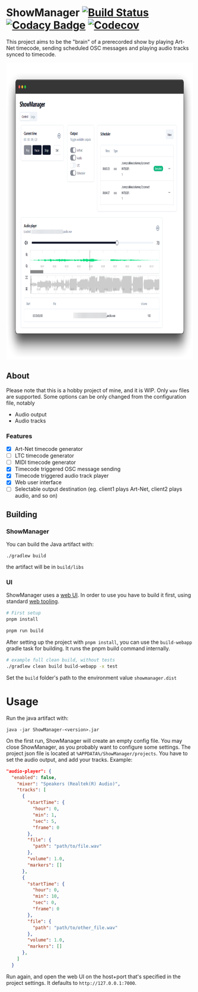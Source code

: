 # ShowManager [![Build Status](https://github.com/MrExplode/ShowManager/actions/workflows/build.yml/badge.svg)](https://github.com/MrExplode/ShowManager/actions) [![Codacy Badge](https://app.codacy.com/project/badge/Grade/06b58e31d1834512bc7016d8240cb6f8)](https://www.codacy.com/gh/MrExplode/ShowManager/dashboard?utm_source=github.com&amp;utm_medium=referral&amp;utm_content=MrExplode/ShowManager&amp;utm_campaign=Badge_Grade) [![Codecov](https://img.shields.io/codecov/c/github/MrExplode/ShowManager)](https://app.codecov.io/gh/MrExplode/ShowManager)
This project aims to be the "brain" of a prerecorded show by playing Art-Net timecode, sending scheduled OSC messages and playing audio tracks synced to timecode.

<img src="docs/ui_1.png" width="927" height="800" alt="Web UI showcase">

## About
Please note that this is a hobby project of mine, and it is WIP. Only `wav` files are supported. Some options can be only changed from the configuration file, notably
 - Audio output
 - Audio tracks

### Features
- [x] Art-Net timecode generator
- [ ] LTC timecode generator
- [ ] MIDI timecode generator
- [x] Timecode triggered OSC message sending
- [x] Timecode triggered audio track player
- [x] Web user interface
- [ ] Selectable output destination (eg. client1 plays Art-Net, client2 plays audio, and so on)

## Building

### ShowManager
You can build the Java artifact with:
```shell
./gradlew build
```
the artifact will be in `build/libs`  

### UI
ShowManager uses a [web UI](webapp). In order to use you have to build it first, using standard [web tooling](https://pnpm.io).

```bash
# First setup
pnpm install
```
```bash
pnpm run build
```

After setting up the project with `pnpm install`, you can use the `build-webapp` gradle task for building. It runs the pnpm
build command internally.
```bash
# example full clean build, without tests
./gradlew clean build build-webapp -x test
```

Set the `build` folder's path to the environment value `showmanager.dist`

# Usage
Run the java artifact with:
```shell
java -jar ShowManager-<version>.jar
```
On the first run, ShowManager will create an empty config file. You may close ShowManager, as you probably want to configure some settings.
The project json file is located at `%APPDATA%/ShowManager/projects`.
You have to set the audio output, and add your tracks. Example:
```json
"audio-player": {
  "enabled": false,
    "mixer": "Speakers (Realtek(R) Audio)",
    "tracks": [
      {
        "startTime": {
          "hour": 0,
          "min": 1,
          "sec": 5,
          "frame": 0
        },
        "file": {
          "path": "path/to/file.wav"
        },
        "volume": 1.0,
        "markers": []
      },
      {
        "startTime": {
          "hour": 0,
          "min": 10,
          "sec": 0,
          "frame": 0
        },
        "file": {
          "path": "path/to/other_file.wav"
        },
        "volume": 1.0,
        "markers": []
      },
    ]
  }
```

Run again, and open the web UI on the host+port that's specified in the project settings. It defaults to `http://127.0.0.1:7000`.

